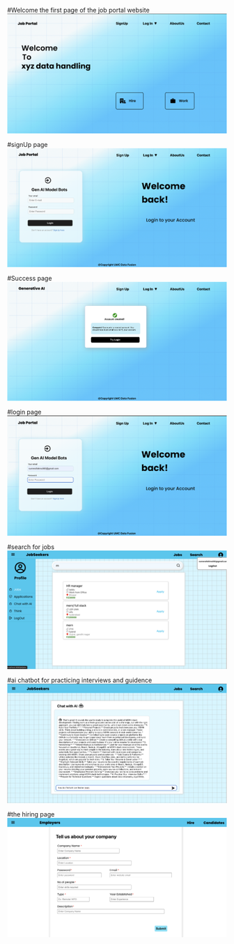 #Welcome the first page of the job portal website
![image url](https://github.com/f0ul23/Job-Portal/blob/871179844e605461e5b8a06e2a8e93fd7b494614/host.png)

#signUp page
![image alt](https://github.com/f0ul23/Job-Portal/blob/20dba36fa23cd7ebce4d9cff8d363d33157d232e/signup2.png)

#Success page
![image alt](https://github.com/f0ul23/Job-Portal/blob/c14a59358388fb5bf9203a3bcf89609a58564a33/success.png)

#login page
![image alt](https://github.com/f0ul23/Job-Portal/blob/d6412b275f6026ab74c3f6ef321eb8774872b2cd/login2.png)

#search for jobs
![image alt](https://github.com/f0ul23/Job-Portal/blob/0b8aa4538a55f06476bf9e41fbc6884221ae4f96/search.png)

#ai chatbot for practicing interviews and guidence
![image alt](https://github.com/f0ul23/Job-Portal/blob/6f2eb8f486303a4a697e743d511bc6e4ba1a4525/terms.png)

#the hiring page
![image alt](https://github.com/f0ul23/Job-Portal/blob/82e44df1fbee11285fc4444e21615d93ba8e1f9b/employers.png)
